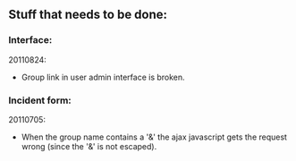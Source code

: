 ## Stuff that needs to be done:

### Interface:

20110824:

  * Group link in user admin interface is broken.

### Incident form:

20110705:

  * When the group name contains a '&' the ajax javascript gets the
    request wrong (since the '&' is not escaped).

